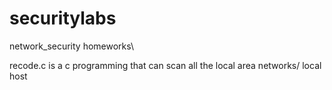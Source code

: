 # securitylabs
network_security homeworks\\

recode.c is a c programming that can scan all the local area networks/ local host
